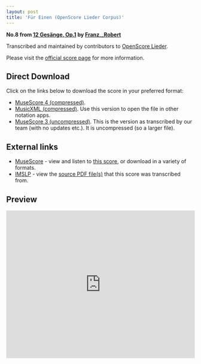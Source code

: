 ```yaml
---
layout: post
title: 'Für Einen (OpenScore Lieder Corpus)'
---
```


__No.8 from [12 Gesänge, Op.1](https://fourscoreandmore.org/OpenScore/Franz%2C_Robert/12_Ges%C3%A4nge%2C_Op.1/) by [Franz,_Robert](https://fourscoreandmore.org/OpenScore/Franz%2C_Robert)__

Transcribed and maintained by contributors to [OpenScore Lieder].

Please visit the [official score page] for more information.

[official score page]: https://musescore.com/openscore-lieder-corpus/scores/5800427
[OpenScore Lieder]: https://musescore.com/openscore-lieder-corpus

## Direct Download

Click on the links below to download the score in your preferred format:
- [MuseScore 4 (compressed)](https://fourscoreandmore.org/OpenScore/Franz%2C_Robert/12_Ges%C3%A4nge%2C_Op.1/08_F%C3%BCr_Einen.mscz).
- [MusicXML (compressed)](https://fourscoreandmore.org/OpenScore/Franz%2C_Robert/12_Ges%C3%A4nge%2C_Op.1/08_F%C3%BCr_Einen.mxl). Use this version to open the file in other notation apps.
- [MuseScore 3 (uncompressed)](https://raw.githubusercontent.com/OpenScore/Lieder/refs/heads/main/scores/Franz%2C_Robert/12_Ges%C3%A4nge%2C_Op.1/08_F%C3%BCr_Einen/lc5800427.mscx). This is the version as transcribed by our team (with no updates etc.). It is uncompressed (so a larger file).

## External links

- [MuseScore] - view and listen to [this score][MuseScore], or download in a variety of formats.
- [IMSLP] - view the [source PDF file(s)][IMSLP] that this score was transcribed from.

[MuseScore]: https://musescore.com/score/5800427
[IMSLP]: https://imslp.org/wiki/Special:ReverseLookup/89798

## Preview

<iframe width="100%" height="394" src="https://musescore.com/openscore-lieder-corpus/scores/5800427/embed" frameborder="0" allowfullscreen allow="autoplay; fullscreen"></iframe>
